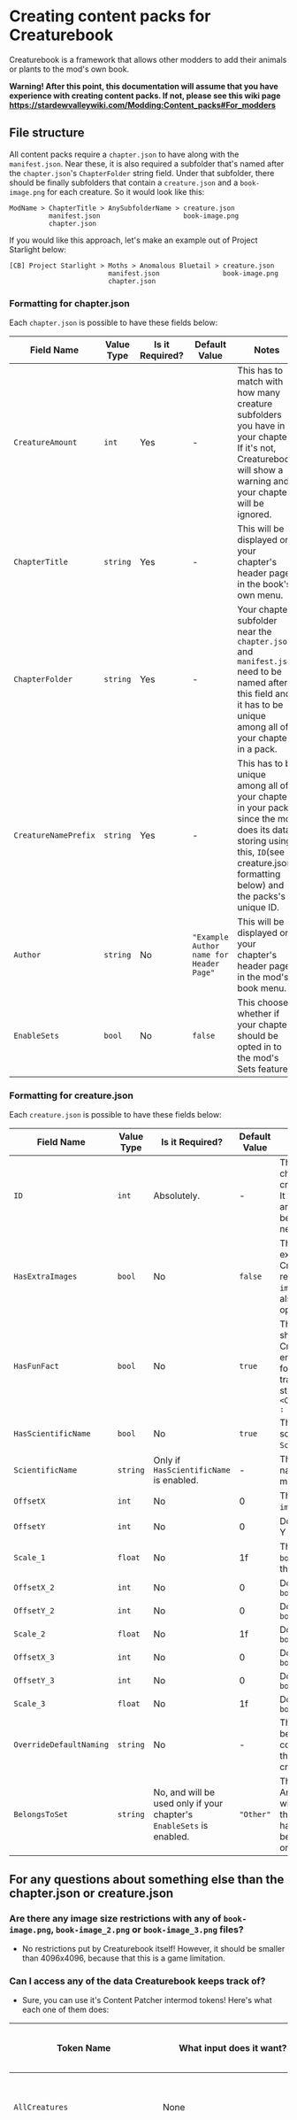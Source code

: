 # Creating content packs for Creaturebook
Creaturebook is a framework that allows other modders to add their animals or plants to the mod's own book. 

**Warning! After this point, this documentation will assume that you have experience with creating content packs. If not, please see this wiki page**
**https://stardewvalleywiki.com/Modding:Content_packs#For_modders**

## File structure
All content packs require a `chapter.json` to have along with the `manifest.json`. Near these, it is also required a subfolder that's named after the `chapter.json`'s `ChapterFolder` string field. Under that subfolder, there should be finally subfolders that contain a `creature.json` and a `book-image.png` for each creature.
So it would look like this:
```
ModName > ChapterTitle > AnySubfolderName > creature.json
          manifest.json                     book-image.png
          chapter.json
```

If you would like this approach, let's make an example out of Project Starlight below:
```
[CB] Project Starlight > Moths > Anomalous Bluetail > creature.json
                         manifest.json                book-image.png
                         chapter.json
```

### Formatting for chapter.json
Each `chapter.json` is possible to have these fields below:

Field Name | Value Type | Is it Required? | Default Value    |  Notes
---------- | ---------- | --------------- | ---------------- | ---------------
`CreatureAmount` | `int` | Yes | - | This has to match with how many creature subfolders you have in your chapter. If it's not, Creaturebook will show a warning and your chapter will be ignored.
`ChapterTitle` | `string` | Yes | - | This will be displayed on your chapter's header page in the book's own menu.
`ChapterFolder` | `string` | Yes | - | Your chapter subfolder near the `chapter.json` and `manifest.json` need to be named after this field and it has to be unique among all of your chapters in a pack.
`CreatureNamePrefix` | `string` | Yes | - | This has to be unique among all of your chapters in your pack, since the mod does its data storing using this, `ID`(see creature.json formatting below) and the packs's unique ID.
`Author` | `string` | No | `"Example Author name for Header Page"` | This will be displayed on your chapter's header page in the mod's book menu.
`EnableSets` | `bool` | No | `false` | This chooses whether if your chapter should be opted in to the mod's Sets feature.

### Formatting for creature.json
Each `creature.json` is possible to have these fields below:

Field Name | Value Type | Is it Required? | Default Value    |  Notes
---------- | ---------- | --------------- | ---------------- | ---------------
`ID` | `int` | Absolutely. | - | This is where your creature is in the chapter (This means the smaller ID a creature has, the earlier its page will be). It has to be unique for each creature that are in the same chapter. It always should begin with the first one having `0` as its ID, next one `1`, then `2`, and so goes on.
`HasExtraImages` | `bool` | No | `false` | This sets if your creature owns one or two extra images to display on the Creaturebook menu. If enabled, it'll require the said creature to have a ``book-image_2.png`` under its subfolder. You can also have a ``book-image_3.png``, but it's optional even with this option enabled.
`HasFunFact` | `bool` | No | `true` | This sets if your creature has a fact to be shared when its discovered on Creaturebook menu's right side. If enabled, would require you to add an ``i18n`` folder (See translations), inside the translation files, your fact should be stored like `"<CreatureNameprefix>_<CreatureID>_name" : "My creature fact"`
`HasScientificName` | `bool` | No | `true` | This sets if your creature should have a scientific name. Enabling this will require `ScientificName` to be filled.
`ScientificName` | `string` | Only if `HasScientificName` is enabled. | - | This is your creature's Latin scientific name. It will be displayed on the mod menu once your creature is discovered.
`OffsetX` | `int` | No | 0 | This offsets your creature's `book-image.png`'s placement on X axis.
`OffsetY` | `int` | No | 0 | Does the same thing with `OffSetX`, but for Y axis.
`Scale_1` | `float` | No | 1f | This changes the scale of your creature's `book-image.png`. The bigger the value is, the bigger it'll look!
`OffsetX_2` | `int` | No | 0 | Does the same thing with `OffSetX`, but for `book-image_2.png`
`OffsetY_2` | `int` | No | 0 | Does the same thing with `OffSetY`, but for `book-image_2.png`
`Scale_2` | `float` | No | 1f | Does the same thing with `Scale_1`, but for `book-image_2.png`
`OffsetX_3` | `int` | No | 0 | Does the same thing with `OffSetX`, but for `book-image_3.png`
`OffsetY_3` | `int` | No | 0 | Does the same thing with `OffSetY`, but for `book-image_3.png`
`Scale_3` | `float` | No | 1f | Does the same thing with `Scale_1`, but for `book-image_3.png`
`OverrideDefaultNaming` | `string` | No | - | This is used if you want your creature to be found by clicking an NPC-in-game-code that has a different internal name than how does Creaturebook name creatures' pages internally.
`BelongsToSet` | `string` | No, and will be used only if your chapter's ``EnableSets`` is enabled. | `"Other"` | This is the name of the said creature's set. Any creatures with the same ``BelongsToSet`` will be assigned to same set. Creatures that are in same set aren't required to have sequencing pages, but rather would be preferred to have for better organization.

## For any questions about something else than the chapter.json or creature.json
### Are there any image size restrictions with any of `book-image.png`, `book-image_2.png` or `book-image_3.png` files?
- No restrictions put by Creaturebook itself! However, it should be smaller than 4096x4096, because that this is a game limitation.

### Can I access any of the data Creaturebook keeps track of?
- Sure, you can use it's Content Patcher intermod tokens! Here's what each one of them does:

Token Name | What input does it want? | Returns This Value Type | Nice but what's value is this?
----------- | ------------------- | ----------------------- | -----------------------------
`AllCreatures` | None | `int` | How many creatures has been successfully registered to Creaturebook.
`AllDiscoveredCreatures` | None | `int` | How many creatures has been discovered in the current save.
`DiscoveredCreaturesFromAChapter` | A chapter's `CreatureNamePrefix` and it's mod's UniqueID (Like `<exampleAuthor.ExampleModname>.<CreatureNamePrefix>`) | `int` | How many creatures has been discovered from a spesific chapter.
`IsCreatureDiscovered` | A chapter's `CreatureNamePrefix` and a creature's `ID` (Like `<CreatureNamePrefix>.<ID>`) | `bool` | If this certain creature is discovered.

**Don't forget to prefix this mod's UniqueID and a slash (`KediDili.Creaturebook/`) so that CP knows you want this mod's tokens.**

### I want to change X content pack's Y chapter's Z creature's one of `book-image.png` files, is this possible?
- Absolutely! All you should do is do a CP patch like:
```
{
	"LogName": "Changing Z creature's image",
	"Action": "Load", //Can do EditImage too then completely replace the image
	"FromFile": "assets/creature.png",
          "Target": "KediDili.Creaturebook/<X content pack's UniqueID>.<Y chapter's `CreatureNamePrefix`>_<Z creature's ID>_Image1", //Do Image_2 or Image_3 if you want to change one of book-image_2.png or book-image_3.png files
}
```
#### But my image is smaller/bigger than the original. Is this any problem?
- If this was an image from another mod/one of the game's own stuff you're patching, it obviously would be. I don't know if it'll be actually a trouble for Creaturebook, but in theory I don't think so since it doesn't care about dimensions. Though if it's too far from the original, original `Scale` and `Offset` values can make your image messed up.

